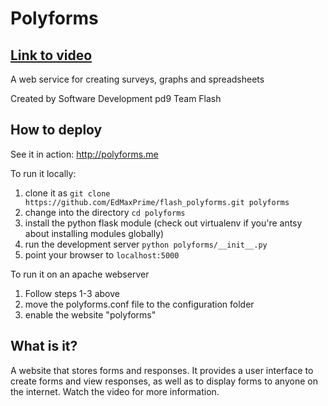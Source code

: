 # Polyforms
## [Link to video](https://youtu.be/WzG9yhXMh5o)
A web service for creating surveys, graphs and spreadsheets

Created by Software Development pd9 Team Flash

## How to deploy

See it in action: <http://polyforms.me>

To run it locally:
1. clone it as `git clone https://github.com/EdMaxPrime/flash_polyforms.git polyforms`
1. change into the directory `cd polyforms`
1. install the python flask module (check out virtualenv if you're antsy about installing modules globally)
1. run the development server `python polyforms/__init__.py`
1. point your browser to `localhost:5000`

To run it on an apache webserver
1. Follow steps 1-3 above
1. move the polyforms.conf file to the configuration folder
1. enable the website "polyforms"

## What is it?

A website that stores forms and responses. It provides a user interface to create forms and view responses, as well as to display forms to anyone on the internet.
Watch the video for more information.